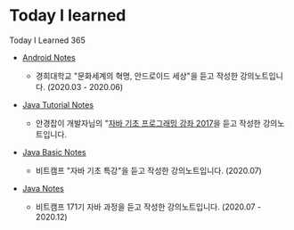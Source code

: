 # Today I learned

Today I Learned 365

- [Android Notes](https://github.com/hayeon17kim/TIL/blob/master/android/README.md)
    - 경희대학교 "문화세계의 혁명, 안드로이드 세상"을 듣고 작성한 강의노트입니다. (2020.03 - 2020.06)
    
- [Java Tutorial Notes](https://github.com/hayeon17kim/TIL/blob/master/java-tutorial/README.md#Java-Tutorial)
    - 안경잡이 개발자님의 "[자바 기초 프로그래밍 강좌 2017](https://www.youtube.com/watch?v=wjLwmWyItWI&list=PLRx0vPvlEmdBjfCADjCc41aD4G0bmdl4R)을 듣고 작성한 강의노트입니다.
    
- [Java Basic Notes](https://github.com/hayeon17kim/TIL/tree/master/bitcamp-java-basic/README.md)
    - 비트캠프 "자바 기초 특강"을 듣고 작성한 강의노트입니다. (2020.07)
    
- [Java Notes](https://github.com/hayeon17kim/TIL/tree/master/bitcamp-java-basic/README.md)
    - 비트캠프 171기 자바 과정을 듣고 작성한 강의노트입니다. (2020.07 - 2020.12)
